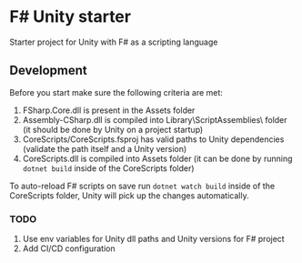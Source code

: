 # F# Unity starter
Starter project for Unity with F# as a scripting language

## Development
Before you start make sure the following criteria are met:
1. FSharp.Core.dll is present in the Assets folder
2. Assembly-CSharp.dll is compiled into Library\ScriptAssemblies\ folder (it should be done by Unity on a project startup)
2. CoreScripts/CoreScripts.fsproj has valid paths to Unity dependencies (validate the path itself and a Unity version)
3. CoreScripts.dll is compiled into Assets folder (it can be done by running `dotnet build` inside of the CoreScripts folder)

To auto-reload F# scripts on save run `dotnet watch build` inside of the CoreScripts folder, Unity will pick up the changes automatically.

### TODO
1. Use env variables for Unity dll paths and Unity versions for F# project
2. Add CI/CD configuration
